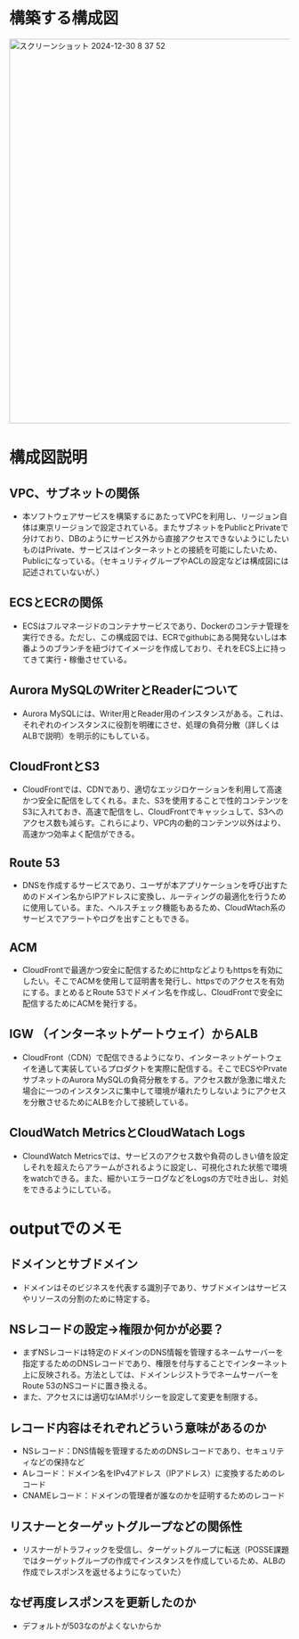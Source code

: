 # 構築する構成図
<img width="690" alt="スクリーンショット 2024-12-30 8 37 52" src="https://github.com/user-attachments/assets/3f46dd89-47cc-4587-91c8-7e4f7a34a2af" />

# 構成図説明
## VPC、サブネットの関係
 - 本ソフトウェアサービスを構築するにあたってVPCを利用し、リージョン自体は東京リージョンで設定されている。またサブネットをPublicとPrivateで分けており、DBのようにサービス外から直接アクセスできないようにしたいものはPrivate、サービスはインターネットとの接続を可能にしたいため、Publicになっている。（セキュリティグループやACLの設定などは構成図には記述されていないが、）
## ECSとECRの関係
 - ECSはフルマネージドのコンテナサービスであり、Dockerのコンテナ管理を実行できる。ただし、この構成図では、ECRでgithubにある開発ないしは本番ようのブランチを紐づけてイメージを作成しており、それをECS上に持ってきて実行・稼働させている。
## Aurora MySQLのWriterとReaderについて
 - Aurora MySQLには、Writer用とReader用のインスタンスがある。これは、それぞれのインスタンスに役割を明確にさせ、処理の負荷分散（詳しくはALBで説明）を明示的にもしている。
## CloudFrontとS3
 - CloudFrontでは、CDNであり、適切なエッジロケーションを利用して高速かつ安全に配信をしてくれる。また、S3を使用することで性的コンテンツをS3に入れておき、高速で配信をし、CloudFrontでキャッシュして、S3へのアクセス数も減らす。これらにより、VPC内の動的コンテンツ以外はより、高速かつ効率よく配信ができる。
## Route 53
 - DNSを作成するサービスであり、ユーザが本アプリケーションを呼び出すためのドメイン名からIPアドレスに変換し、ルーティングの最適化を行うために使用している。また、ヘルスチェック機能もあるため、CloudWtach系のサービスでアラートやログを出すこともできる。
## ACM
 - CloudFrontで最適かつ安全に配信するためにhttpなどよりもhttpsを有効にしたい。そこでACMを使用して証明書を発行し、httpsでのアクセスを有効にする。まとめるとRoute 53でドメイン名を作成し、CloudFrontで安全に配信するためにACMを発行する。
## IGW （インターネットゲートウェイ）からALB
 - CloudFront（CDN）で配信できるようになり、インターネットゲートウェイを通して実装しているプロダクトを実際に配信する。そこでECSやPrvateサブネットのAurora MySQLの負荷分散をする。アクセス数が急激に増えた場合に一つのインスタンスに集中して環境が壊れたりしないようにアクセスを分散させるためにALBを介して接続している。
## CloudWatch MetricsとCloudWatach Logs
 - CloundWatch Metricsでは、サービスのアクセス数や負荷のしきい値を設定しそれを超えたらアラームがされるように設定し、可視化された状態で環境をwatchできる。また、細かいエラーログなどをLogsの方で吐き出し、対処をできるようにしている。

# outputでのメモ
## ドメインとサブドメイン
 - ドメインはそのビジネスを代表する識別子であり、サブドメインはサービスやリソースの分割のために特定する。
## NSレコードの設定→権限か何かが必要？
 - まずNSレコードは特定のドメインのDNS情報を管理するネームサーバーを指定するためのDNSレコードであり、権限を付与することでインターネット上に反映される。方法としては、ドメインレジストラでネームサーバーをRoute 53のNSコードに置き換える。
 - また、アクセスには適切なIAMポリシーを設定して変更を制限する。
## レコード内容はそれぞれどういう意味があるのか
 - NSレコード：DNS情報を管理するためのDNSレコードであり、セキュリティなどの保持など
 - Aレコード：ドメイン名をIPv4アドレス（IPアドレス）に変換するためのレコード
 - CNAMEレコード：ドメインの管理者が誰なのかを証明するためのレコード
## リスナーとターゲットグループなどの関係性
 - リスナーがトラフィックを受信し、ターゲットグループに転送（POSSE課題ではターゲットグループの作成でインスタンスを作成しているため、ALBの作成でレスポンスを返せるようになっていた）
## なぜ再度レスポンスを更新したのか
 - デフォルトが503なのがよくないからか
